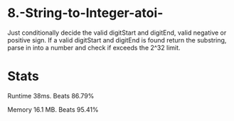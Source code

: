 # 8.-String-to-Integer-atoi-

Just conditionally decide the valid digitStart and digitEnd, valid negative or positive sign.
If a valid digitStart and digitEnd is found return the substring, parse in into a number and check if exceeds the 2^32 limit.

# Stats
Runtime 38ms. Beats 86.79% 

Memory 16.1 MB. Beats 95.41%
